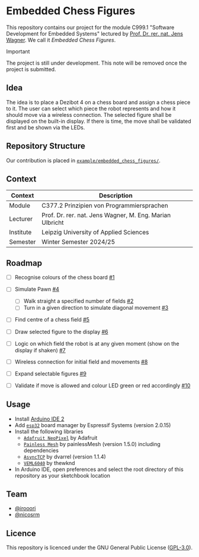 # Embedded Chess Figures

This repository contains our project for the module C999.1 "Software Development for Embedded Systems" lectured by [Prof. Dr. rer. nat. Jens Wagner](https://fim.htwk-leipzig.de/fakultaet/personen/professorinnen-und-professoren/jens-wagner/). We call it *Embedded Chess Figures*.

> [!IMPORTANT]
> The project is still under development. This note will be removed once the project is submitted.


## Idea

The idea is to place a Dezibot 4 on a chess board and assign a chess piece to it. The user can select which piece the robot represents and how it should move via a wireless connection. The selected figure shall be displayed on the built-in display. If there is time, the move shall be validated first and be shown via the LEDs.


## Repository Structure

Our contribution is placed in [`example/embedded_chess_figures/`](./example/embedded_chess_figures/).
<!-- TODO: State changes -->


## Context

| Context    | Description                                                                         |
|------------|-------------------------------------------------------------------------------------|
| Module     | C377.2 Prinzipien von Programmiersprachen                                           |
| Lecturer   | Prof. Dr. rer. nat. Jens Wagner, M. Eng. Marian Ulbricht                            |
| Institute  | Leipzig University of Applied Sciences                                              |
| Semester   | Winter Semester 2024/25                                                             |


## Roadmap

- [ ] Recognise colours of the chess board [#1](/../../issues/1)
- [ ] Simulate Pawn [#4](/../../issues/4)
    - [ ] Walk straight a specified number of fields [#2](/../../issues/2)
    - [ ] Turn in a given direction to simulate diagonal movement [#3](/../../issues/3)
- [ ] Find centre of a chess field [#5](/../../issues/5)
- [ ] Draw selected figure to the display [#6](/../../issues/6)
- [ ] Logic on which field the robot is at any given moment (show on the display if shaken) [#7](/../../issues/7)
- [ ] Wireless connection for initial field and movements [#8](/../../issues/8)
- [ ] Expand selectable figures [#9](/../../issues/9)
- [ ] Validate if move is allowed and colour LED green or red accordingly [#10](/../../issues/10)


## Usage

- Install [Arduino IDE 2](https://github.com/arduino/arduino-ide)
- Add [`esp32`](https://github.com/espressif/arduino-esp32/releases/tag/2.0.15) board manager by Espressif Systems (version 2.0.15)
- Install the following libraries
    - [`Adafruit NeoPixel`](https://github.com/adafruit/Adafruit_NeoPixel) by Adafruit
    - [`Painless Mesh`](https://gitlab.com/painlessMesh/painlessMesh/-/tree/v1.5.0) by painlessMesh (version 1.5.0) including dependencies
    - [`AsyncTCP`](https://github.com/dvarrel/AsyncTCP/releases/tag/1.1.4) by dvarrel (version 1.1.4)
    - [`VEML6040`](https://github.com/thewknd/VEML6040/) by thewknd
- In Arduino IDE, open preferences and select the root directory of this repository as your sketchbook location


## Team

- [@irooori](https://github.com/irooori)
- [@nicosrm](https://github.com/nicosrm)

## Licence

This repository is licenced under the GNU General Public License ([GPL-3.0](./LICENSE.txt)).
<!-- TODO: State changes -->
